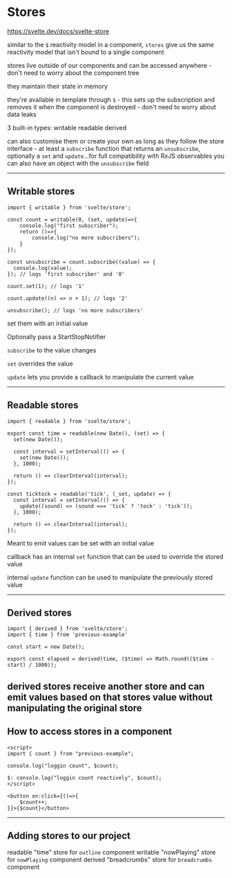 # Stores

https://svelte.dev/docs/svelte-store

similar to the `$` reactivity model in a component, `stores` give us the same reactivity model that isn't bound to a single component

stores live outside of our components and can be accessed anywhere - don't need to worry about the component tree

they maintain their state in memory

they're available in template through `$` - this sets up the subscription and removes it when the component is destroyed - don't need to worry about data leaks

3 built-in types:
writable
readable
derived

can also customise them or create your own as long as they follow the store interface - at least a `subscribe` function that returns an `unsubscribe`, optionally a `set` and `update`...for full compatibility with RxJS observables you can also have an object with the `unsubscribe` field


---
## Writable stores
```
import { writable } from 'svelte/store';
 
const count = writable(0, (set, update)=>{
	console.log("first subscriber");
	return ()=>{
		console.log("no more subscribers");
	}
});

const unsubscribe = count.subscribe((value) => {
  console.log(value);
}); // logs 'first subscriber' and '0'
 
count.set(1); // logs '1'
 
count.update((n) => n + 1); // logs '2'

unsubscribe(); // logs 'no more subscribers'
```

set them with an initial value

Optionally pass a StartStopNotifier

`subscribe` to the value changes

`set` overrides the value

`update` lets you provide a callback to manipulate the current value

---
## Readable stores
```
import { readable } from 'svelte/store';
 
export const time = readable(new Date(), (set) => {
  set(new Date());
 
  const interval = setInterval(() => {
    set(new Date());
  }, 1000);
 
  return () => clearInterval(interval);
});

const ticktock = readable('tick', (_set, update) => {
  const interval = setInterval(() => {
    update((sound) => (sound === 'tick' ? 'tock' : 'tick'));
  }, 1000);
 
  return () => clearInterval(interval);
});
```

Meant to emit values
can be set with an initial value

callback has an internal `set` function that can be used to override the stored value

internal `update` function can be used to manipulate the previously stored value


---
## Derived stores
```
import { derived } from 'svelte/store';
import { time } from 'previous-example'
 
const start = new Date();

export const elapsed = derived(time, ($time) => Math.round(($time - start) / 1000));
```

derived stores receive another store and can emit values based on that stores value without manipulating the original store
---
## How to access stores in a component
```
<script>
import { count } from "previous-example";

console.log("loggin count", $count);

$: console.log("loggin count reactively", $count);
</script>

<button on:click={()=>{
	$count++;
}}>{$count}</button>
```
---
## Adding stores to our project

readable "time" store for `outline` component
writable "nowPlaying" store for `nowPlaying` component
derived "breadcrumbs" store for `breadcrumbs` component

